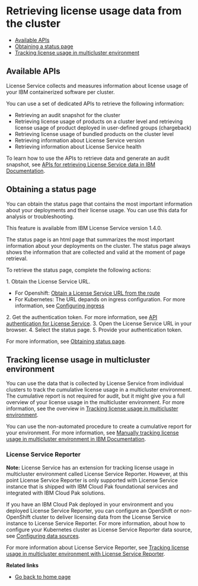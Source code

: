 # Retrieving license usage data from the cluster

- [Available APIs](#available-apis)
- [Obtaining a status page](#obtaining-a-status-page)
- [Tracking license usage in multicluster environment](#tracking-license-usage-in-multicluster-environment)

## Available APIs

License Service collects and measures information about license usage of your IBM containerized software per cluster.

You can use a set of dedicated APIs to retrieve the following information:

- Retrieving an audit snapshot for the cluster
- Retrieving license usage of products on a cluster level and retrieving license usage of product deployed in user-defined groups (chargeback)
- Retrieving license usage of bundled products on the cluster level
- Retrieving information about License Service version
- Retrieving information about License Service health

To learn how to use the APIs to retrieve data and generate an audit snapshot, see [APIs for retrieving License Service data in IBM Documentation](https://www.ibm.com/docs/en/cpfs?topic=data-per-cluster-from-license-service).

## Obtaining a status page

You can obtain the status page that contains the most important information about your deployments and their license usage. You can use this data for analysis or troubleshooting.

This feature is available from IBM License Service version 1.4.0.

The status page is an html page that summarizes the most important information about your deployments on the cluster. The status page always shows the information that are collected and valid at the moment of page retrieval.

To retrieve the status page, complete the following actions:

1\. Obtain the License Service URL.

- For Openshift: [Obtain a License Service URL from the route](https://www.ibm.com/docs/en/cpfs?topic=pcfls-apis#ls_url)
- For Kubernetes: The URL depands on ingress configuration. For more information, see [Configuring ingress](Configuration.md#configuring-ingress)

2\. Get the authentication token. For more information, see [API authentication for License Service](https://www.ibm.com/docs/en/cpfs?topic=service-api-authentication).
3\. Open the License Service URL in your browser.
4\. Select the status page.
5\. Provide your authentication token.

For more information, see [Obtaining status page](https://www.ibm.com/docs/en/cpfs?topic=service-obtaining-status-page).

## Tracking license usage in multicluster environment

You can use the data that is collected by License Service from individual clusters to track the cumulative license usage in a multicluster environment. The cumulative report is not required for audit, but it might give you a full overview of your license usage in the multicluster environment.
For more information, see the overview in [Tracking license usage in multicluster environment](https://www.ibm.com/docs/en/cpfs?topic=operator-tracking-license-usage-in-multicluster-environment).

You can use the non-automated procedure to create a cumulative report for your environment. For more information, see [Manually tracking license usage in multicluster environment in IBM Documentation](https://www.ibm.com/docs/en/cpfs?topic=environment-manually-tracking-license-usage-in-multicluster).

### License Service Reporter

**Note:** License Service has an extension for tracking license usage in multicluster environment called License Service Reporter. However, at this point License Service Reporter is only supported with License Service instance that is shipped with IBM Cloud Pak foundational services and integrated with IBM Cloud Pak solutions.

If you have an IBM Cloud Pak deployed in your environment and you deployed License Service Reporter, you can configure an OpenShift or non-OpenShift cluster to deliver licensing data  from the License Service instance to License Service Reporter.
For more information, about how to configure your Kubernetes cluster as License Service Reporter data source, see [Configuring data sources](https://www.ibm.com/docs/en/cpfs?topic=reporter-configuring-data-sources).

For more information about License Service Reporter, see [Tracking license usage in multicluster environment with License Service Reporter](https://www.ibm.com/docs/en/cpfs?topic=tluime-tracking-license-usage-in-multicluster-environment-license-service-reporter).

<b>Related links</b>
- [Go back to home page](../License_Service_main.md#documentation)
